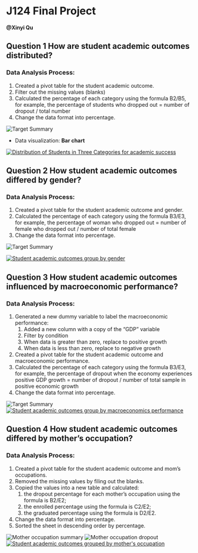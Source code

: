 # J124 Final Project
**@Xinyi Qu**

## Question 1 How are student academic outcomes distributed?  

### Data Analysis Process:
1. Created a pivot table for the student academic outcome.
2. Filter out the missing values (blanks)
3. Calculated the percentage of each category using the formula B2/B5, for example, the percentage of students who dropped out = number of dropout / total number
4. Change the data format into percentage.

![Target Summary](./Q1/Q1.1.png)
- Data visualization: **Bar chart**

[![Distribution of Students in Three Categories for academic success](./Q1/Q1.2.png 'Distribution of Students in Three Categories for academic success')](https://www.datawrapper.de/_/JgfGm/)




## Question 2 How student academic outcomes differed by gender? 

### Data Analysis Process:
1. Created a pivot table for the student academic outcome and gender.
2. Calculated the percentage of each category using the formula B3/E3, for example, the percentage of woman who dropped out = number of female who dropped out / number of total female
3. Change the data format into percentage.

![Target Summary](./Q2/Q2.1.pic.jpg)

[![Student academic outcomes group by gender](./Q2/Q2.2.pic.jpg 'Student academic outcomes group by gender')](https://www.datawrapper.de/_/1ZTg5/)


## Question 3 How student academic outcomes influenced by macroeconomic performance?

### Data Analysis Process:
1. Generated a new dummy variable to label the macroeconomic performance: 
    1. Added a new column with a copy of the “GDP” variable 
    2. Filter by condition
    3. When data is greater than zero, replace to positive growth
    4. When data is less than zero, replace to negative growth
2. Created a pivot table for the student academic outcome and macroeconomic performance.
3. Calculated the percentage of each category using the formula B3/E3, for example, the percentage of dropout when the economy experiences positive GDP growth = number of dropout / number of total sample in positive economic growth
4. Change the data format into percentage.


![Target Summary](./Q3/Q3.1.pic.jpg)
[![Student academic outcomes group by macroeconomics performance](./Q3/Q3.2.pic.jpg 'Student academic outcomes group by macroeconomics performance')](https://www.datawrapper.de/_/8nJS9/)


## Question 4 How student academic outcomes differed by mother’s occupation?

### Data Analysis Process:
1. Created a pivot table for the student academic outcome and mom’s occupations.
2.  Removed the missing values by filing out the blanks.  
3. Copied the values into a new table and calculated: 
   1. the dropout percentage for each mother’s occupation using the formula is B2/E2; 
   2. the enrolled percentage using the formula is C2/E2; 
   3. the graduated percentage using the formula is D2/E2.
4. Change the data format into percentage. 
5. Sorted the sheet in descending order by percentage.


![Mother occupation summary](./Q4/Q4.1.pic.jpg)
![Mother occupation dropout](./Q4/Q4.2.pic.jpg)
[![Student academic outcomes grouped by mother's occupation](./Q4/Q4.3.png "Student academic outcomes grouped by mother's occupation")](https://www.datawrapper.de/_/1CdxJ/)


